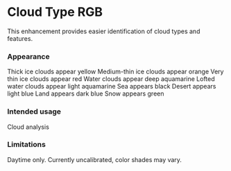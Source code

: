 # Cloud Type RGB

This enhancement provides easier identification of cloud types and features.

### Appearance

Thick ice clouds appear yellow
Medium-thin ice clouds appear orange
Very thin ice clouds appear red
Water clouds appear deep aquamarine
Lofted water clouds appear light aquamarine
Sea appears black
Desert appears light blue
Land appears dark blue
Snow appears green

### Intended usage

Cloud analysis

### Limitations

Daytime only.
Currently uncalibrated, color shades may vary.
